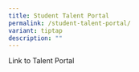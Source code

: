 ```yaml
---
title: Student Talent Portal
permalink: /student-talent-portal/
variant: tiptap
description: ""
---
```

<p>Link to Talent Portal</p>